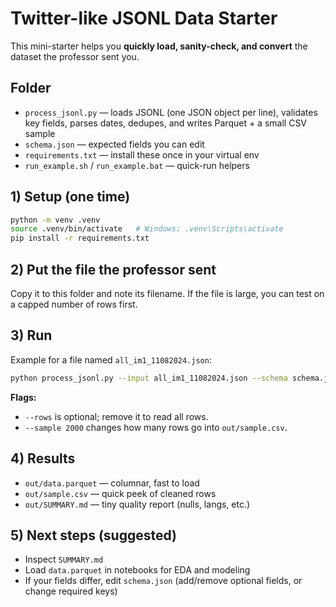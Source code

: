 # Twitter-like JSONL Data Starter

This mini-starter helps you **quickly load, sanity-check, and convert** the dataset the professor sent you.

## Folder
- `process_jsonl.py` — loads JSONL (one JSON object per line), validates key fields, parses dates, dedupes, and writes Parquet + a small CSV sample
- `schema.json` — expected fields you can edit
- `requirements.txt` — install these once in your virtual env
- `run_example.sh` / `run_example.bat` — quick-run helpers

## 1) Setup (one time)
```bash
python -m venv .venv
source .venv/bin/activate   # Windows: .venv\Scripts\activate
pip install -r requirements.txt
```

## 2) Put the file the professor sent
Copy it to this folder and note its filename. If the file is large, you can test on a capped number of rows first.

## 3) Run
Example for a file named `all_im1_11082024.json`:
```bash
python process_jsonl.py --input all_im1_11082024.json --schema schema.json --outdir out --rows 5000
```

**Flags:**
- `--rows` is optional; remove it to read all rows.
- `--sample 2000` changes how many rows go into `out/sample.csv`.

## 4) Results
- `out/data.parquet` — columnar, fast to load
- `out/sample.csv` — quick peek of cleaned rows
- `out/SUMMARY.md` — tiny quality report (nulls, langs, etc.)

## 5) Next steps (suggested)
- Inspect `SUMMARY.md`
- Load `data.parquet` in notebooks for EDA and modeling
- If your fields differ, edit `schema.json` (add/remove optional fields, or change required keys)